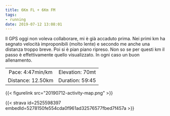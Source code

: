 ```yaml
---
title: 6Km FL + 6Km FM
tags:
- running
date: 2019-07-12 13:08:01
---
```

Il GPS oggi non voleva collaborare, mi è già accaduto prima. Nei primi km ha segnato velocità improponibili (molto lente) e secondo me anche una distanza troppo breve. Poi si è pian piano ripreso. Non so se per questi km il passo è effettivamente quello visualizzato. In ogni caso un buon allenamento.

| | |
| :-: | :-: |
| Pace: 4:47min/km | Elevation: 70mt |
| Distance: 12.50km | Duration: 59:45 |



{{< figurelink src="20190712-activity-map.png" >}}


{{< strava id=2525598397 embedId=5278150fe554cda0f961ad32576577fbed7f457a >}}
